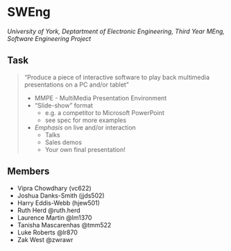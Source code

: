 ﻿# SWEng
*University of York, Deptartment of Electronic Engineering, Third Year MEng, Software Engineering Project*

## Task
>   “Produce a piece of interactive software to play back multimedia presentations on a PC and/or tablet”
>
>   * MMPE - MultiMedia Presentation Environment
>   * “Slide-show” format 
>       * e.g. a competitor to Microsoft PowerPoint
>       * see spec for more examples
>   * *Emphasis* on live and/or interaction 
>       * Talks
>       * Sales demos
>       * Your own final presentation!

## Members
- Vipra Chowdhary (vc622)
- Joshua Danks-Smith (jjds502)
- Harry Eddis-Webb (hjew501)
- Ruth Herd @ruth.herd
- Laurence Martin @lm1370
- Tanisha Mascarenhas @tmm522
- Luke Roberts @lr870
- Zak West @zwrawr
